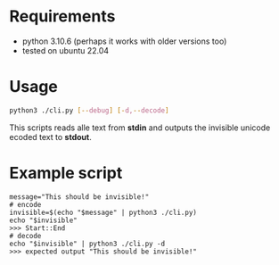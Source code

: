 # Requirements 

- python 3.10.6 (perhaps it works with older versions too)
- tested on ubuntu 22.04

# Usage
```bash 
python3 ./cli.py [--debug] [-d,--decode]
```
This scripts reads alle text from **stdin** and outputs the invisible unicode ecoded text to **stdout**.

# Example script 

```console
message="This should be invisible!"
# encode
invisible=$(echo "$message" | python3 ./cli.py)
echo "$invisible"
>>> Start::End
# decode
echo "$invisible" | python3 ./cli.py -d
>>> expected output "This should be invisible!"
```
